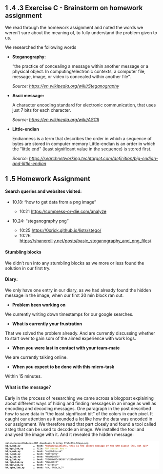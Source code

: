 

## 1 .4 .3 Exercise C - Brainstorm on homework assignment
We read through the homework assignment and noted the words we weren’t sure about the meaning of, to fully understand the problem given to us.


We researched the following words

- **Steganography:**

  “the practice of concealing a message within another message or a physical object. In computing/electronic contexts, a computer file, message, image, or video is concealed within another file”.

  *Source: https://en.wikipedia.org/wiki/Steganography*
		

- **Ascii message:**

  A character encoding standard for electronic communication, that uses just 7 bits for each character.

    *Source: https://en.wikipedia.org/wiki/ASCII*


- **Little-endian** 

  Endianness is a term that describes the order in which a sequence of bytes are stored in computer memory
Little-endian is an order in which the "little end" (least significant value in the sequence) is stored first.

  *Source: https://searchnetworking.techtarget.com/definition/big-endian-and-little-endian*



##  1 .5 Homework Assignment

  #### Search queries and websites visited:
  
- 10.18: “how to get data from a png image” 
  - 10:21 https://compress-or-die.com/analyze
  

- 10.24: “steganography png” 
  - 10:25 https://0xrick.github.io/lists/stego/
  - 10:26 https://shanereilly.net/posts/basic_steganography_and_png_files/


####  Stumbling blocks
  We didn’t run into any stumbling blocks as we more or less found the solution in our first try.
  	




####  Diary:

  We only have one entry in our diary, as we had already found the hidden message in the image, when our first 30 min block ran out. 
  
   
- **Problem been working on**

We currently writing down timestamps for our google searches.

- **What is currently your frustration**

That we solved the problem already. And are currently discussing whether to start over to gain som of the aimed experience with work logs.

- **When you were last in contact with your team-mate**

We are currently talking online.

- **When you expect to be done with this micro-task**

Within 15 minutes.
  




####  What is the message?


  Early in the process of researching we came across a blogpost explaining about different ways of hiding and finding messages in an image as well as encoding and decoding messages.
  One paragraph in the post described how to save data in “the least significant bit” of the colors in each pixel. It caught our attention as it sounded a lot like how the data was encoded in our assignment. We therefore read that part closely and found a tool called zsteg that can be used to decode an image.
  We installed the tool and analysed the image with it. And it revealed the hidden message:

	


![](https://github.com/PBASOFT/Exploration-and-Presentation/blob/main/1.%20Work%20log%20-%20Steganography/42.png)

